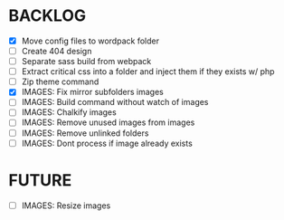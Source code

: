 
# BACKLOG

- [x] Move config files to wordpack folder
- [ ] Create 404 design
- [ ] Separate sass build from webpack
- [ ] Extract critical css into a folder and inject them if they exists w/ php
- [ ] Zip theme command
- [x] IMAGES: Fix mirror subfolders images
- [ ] IMAGES: Build command without watch of images
- [ ] IMAGES: Chalkify images
- [ ] IMAGES: Remove unused images from images
- [ ] IMAGES: Remove unlinked folders
- [ ] IMAGES: Dont process if image already exists

# FUTURE
- [ ] IMAGES: Resize images